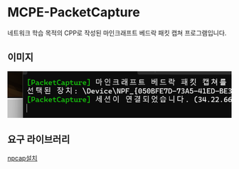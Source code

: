 # MCPE-PacketCapture
네트워크 학습 목적의 CPP로 작성된 마인크래프트 베드락 패킷 캡쳐 프로그램입니다.

## 이미지
![image](https://github.com/yeondu1062/MCPE-PacketCapture/blob/main/screenshot/packetCaptrue.png)

## 요구 라이브러리
[npcap설치](https://www.winpcap.org/install/bin/WinPcap_4_1_3.exe)
